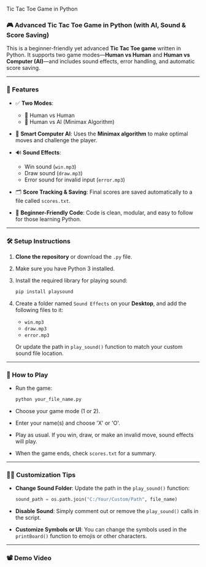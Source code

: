 Tic Tac Toe Game in Python

### 🎮 Advanced Tic Tac Toe Game in Python (with AI, Sound & Score Saving)

This is a beginner-friendly yet advanced **Tic Tac Toe game** written in Python. It supports two game modes—**Human vs Human** and **Human vs Computer (AI)**—and includes sound effects, error handling, and automatic score saving.

---

### 🚀 Features

* ✅ **Two Modes**:

  * 👥 Human vs Human
  * 🤖 Human vs AI (Minimax Algorithm)

* 🧠 **Smart Computer AI**:
  Uses the **Minimax algorithm** to make optimal moves and challenge the player.

* 🔊 **Sound Effects**:

  * Win sound (`win.mp3`)
  * Draw sound (`draw.mp3`)
  * Error sound for invalid input (`error.mp3`)

* 🗂️ **Score Tracking & Saving**:
  Final scores are saved automatically to a file called `scores.txt`.

* 🧩 **Beginner-Friendly Code**:
  Code is clean, modular, and easy to follow for those learning Python.

---

### 🛠️ Setup Instructions

1. **Clone the repository** or download the `.py` file.
2. Make sure you have Python 3 installed.
3. Install the required library for playing sound:

   ```bash
   pip install playsound
   ```
4. Create a folder named `Sound Effects` on your **Desktop**, and add the following files to it:

   * `win.mp3`
   * `draw.mp3`
   * `error.mp3`

   Or update the path in `play_sound()` function to match your custom sound file location.

---

### 🎯 How to Play

* Run the game:

  ```bash
  python your_file_name.py
  ```
* Choose your game mode (1 or 2).
* Enter your name(s) and choose 'X' or 'O'.
* Play as usual. If you win, draw, or make an invalid move, sound effects will play.
* When the game ends, check `scores.txt` for a summary.

---

### 🧑‍🔧 Customization Tips

* **Change Sound Folder**:
  Update the path in the `play_sound()` function:

  ```python
  sound_path = os.path.join("C:/Your/Custom/Path", file_name)
  ```

* **Disable Sound**:
  Simply comment out or remove the `play_sound()` calls in the script.

* **Customize Symbols or UI**:
  You can change the symbols used in the `printBoard()` function to emojis or other characters.

---
### 📽️ Demo Video 
